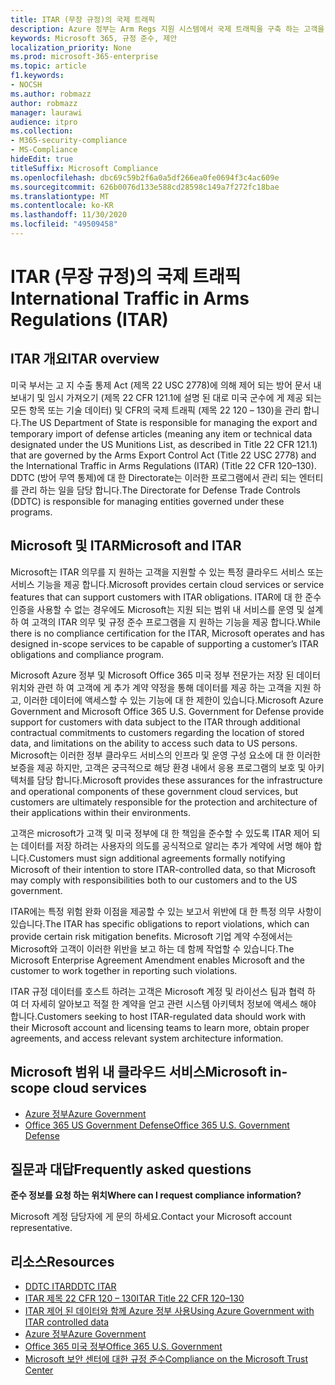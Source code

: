```yaml
---
title: ITAR (무장 규정)의 국제 트래픽
description: Azure 정부는 Arm Regs 지원 시스템에서 국제 트래픽을 구축 하는 고객을 지원 합니다.
keywords: Microsoft 365, 규정 준수, 제안
localization_priority: None
ms.prod: microsoft-365-enterprise
ms.topic: article
f1.keywords:
- NOCSH
ms.author: robmazz
author: robmazz
manager: laurawi
audience: itpro
ms.collection:
- M365-security-compliance
- MS-Compliance
hideEdit: true
titleSuffix: Microsoft Compliance
ms.openlocfilehash: dbc69c59b2f6a0a5df266ea0fe0694f3c4ac609e
ms.sourcegitcommit: 626b0076d133e588cd28598c149a7f272fc18bae
ms.translationtype: MT
ms.contentlocale: ko-KR
ms.lasthandoff: 11/30/2020
ms.locfileid: "49509458"
---
```

# <a name="international-traffic-in-arms-regulations-itar"></a><span data-ttu-id="493d5-104">ITAR (무장 규정)의 국제 트래픽</span><span class="sxs-lookup"><span data-stu-id="493d5-104">International Traffic in Arms Regulations (ITAR)</span></span>

## <a name="itar-overview"></a><span data-ttu-id="493d5-105">ITAR 개요</span><span class="sxs-lookup"><span data-stu-id="493d5-105">ITAR overview</span></span>

<span data-ttu-id="493d5-106">미국 부서는 고 지 수출 통제 Act (제목 22 USC 2778)에 의해 제어 되는 방어 문서 내보내기 및 임시 가져오기 (제목 22 CFR 121.1에 설명 된 대로 미국 군수에 게 제공 되는 모든 항목 또는 기술 데이터) 및 CFR의 국제 트래픽 (제목 22 120 – 130)을 관리 합니다.</span><span class="sxs-lookup"><span data-stu-id="493d5-106">The US Department of State is responsible for managing the export and temporary import of defense articles (meaning any item or technical data designated under the US Munitions List, as described in Title 22 CFR 121.1) that are governed by the Arms Export Control Act (Title 22 USC 2778) and the International Traffic in Arms Regulations (ITAR) (Title 22 CFR 120–130).</span></span> <span data-ttu-id="493d5-107">DDTC (방어 무역 통제)에 대 한 Directorate는 이러한 프로그램에서 관리 되는 엔터티를 관리 하는 일을 담당 합니다.</span><span class="sxs-lookup"><span data-stu-id="493d5-107">The Directorate for Defense Trade Controls (DDTC) is responsible for managing entities governed under these programs.</span></span>

## <a name="microsoft-and-itar"></a><span data-ttu-id="493d5-108">Microsoft 및 ITAR</span><span class="sxs-lookup"><span data-stu-id="493d5-108">Microsoft and ITAR</span></span>

<span data-ttu-id="493d5-109">Microsoft는 ITAR 의무를 지 원하는 고객을 지원할 수 있는 특정 클라우드 서비스 또는 서비스 기능을 제공 합니다.</span><span class="sxs-lookup"><span data-stu-id="493d5-109">Microsoft provides certain cloud services or service features that can support customers with ITAR obligations.</span></span> <span data-ttu-id="493d5-110">ITAR에 대 한 준수 인증을 사용할 수 없는 경우에도 Microsoft는 지원 되는 범위 내 서비스를 운영 및 설계 하 여 고객의 ITAR 의무 및 규정 준수 프로그램을 지 원하는 기능을 제공 합니다.</span><span class="sxs-lookup"><span data-stu-id="493d5-110">While there is no compliance certification for the ITAR, Microsoft operates and has designed in-scope services to be capable of supporting a customer’s ITAR obligations and compliance program.</span></span>  
  
<span data-ttu-id="493d5-111">Microsoft Azure 정부 및 Microsoft Office 365 미국 정부 전문가는 저장 된 데이터 위치와 관련 하 여 고객에 게 추가 계약 약정을 통해 데이터를 제공 하는 고객을 지원 하 고, 이러한 데이터에 액세스할 수 있는 기능에 대 한 제한이 있습니다.</span><span class="sxs-lookup"><span data-stu-id="493d5-111">Microsoft Azure Government and Microsoft Office 365 U.S. Government for Defense provide support for customers with data subject to the ITAR through additional contractual commitments to customers regarding the location of stored data, and limitations on the ability to access such data to US persons.</span></span> <span data-ttu-id="493d5-112">Microsoft는 이러한 정부 클라우드 서비스의 인프라 및 운영 구성 요소에 대 한 이러한 보증을 제공 하지만, 고객은 궁극적으로 해당 환경 내에서 응용 프로그램의 보호 및 아키텍처를 담당 합니다.</span><span class="sxs-lookup"><span data-stu-id="493d5-112">Microsoft provides these assurances for the infrastructure and operational components of these government cloud services, but customers are ultimately responsible for the protection and architecture of their applications within their environments.</span></span>  
  
<span data-ttu-id="493d5-113">고객은 microsoft가 고객 및 미국 정부에 대 한 책임을 준수할 수 있도록 ITAR 제어 되는 데이터를 저장 하려는 사용자의 의도를 공식적으로 알리는 추가 계약에 서명 해야 합니다.</span><span class="sxs-lookup"><span data-stu-id="493d5-113">Customers must sign additional agreements formally notifying Microsoft of their intention to store ITAR-controlled data, so that Microsoft may comply with responsibilities both to our customers and to the US government.</span></span>  
  
<span data-ttu-id="493d5-114">ITAR에는 특정 위험 완화 이점을 제공할 수 있는 보고서 위반에 대 한 특정 의무 사항이 있습니다.</span><span class="sxs-lookup"><span data-stu-id="493d5-114">The ITAR has specific obligations to report violations, which can provide certain risk mitigation benefits.</span></span> <span data-ttu-id="493d5-115">Microsoft 기업 계약 수정에서는 Microsoft와 고객이 이러한 위반을 보고 하는 데 함께 작업할 수 있습니다.</span><span class="sxs-lookup"><span data-stu-id="493d5-115">The Microsoft Enterprise Agreement Amendment enables Microsoft and the customer to work together in reporting such violations.</span></span>  
  
<span data-ttu-id="493d5-116">ITAR 규정 데이터를 호스트 하려는 고객은 Microsoft 계정 및 라이선스 팀과 협력 하 여 더 자세히 알아보고 적절 한 계약을 얻고 관련 시스템 아키텍처 정보에 액세스 해야 합니다.</span><span class="sxs-lookup"><span data-stu-id="493d5-116">Customers seeking to host ITAR-regulated data should work with their Microsoft account and licensing teams to learn more, obtain proper agreements, and access relevant system architecture information.</span></span>

## <a name="microsoft-in-scope-cloud-services"></a><span data-ttu-id="493d5-117">Microsoft 범위 내 클라우드 서비스</span><span class="sxs-lookup"><span data-stu-id="493d5-117">Microsoft in-scope cloud services</span></span>

- [<span data-ttu-id="493d5-118">Azure 정부</span><span class="sxs-lookup"><span data-stu-id="493d5-118">Azure Government</span></span>](https://aka.ms/AzureCompliance)
- [<span data-ttu-id="493d5-119">Office 365 US Government Defense</span><span class="sxs-lookup"><span data-stu-id="493d5-119">Office 365 U.S. Government Defense</span></span>](https://go.microsoft.com/fwlink/p/?LinkID=2077751)

## <a name="frequently-asked-questions"></a><span data-ttu-id="493d5-120">질문과 대답</span><span class="sxs-lookup"><span data-stu-id="493d5-120">Frequently asked questions</span></span>

<span data-ttu-id="493d5-121">**준수 정보를 요청 하는 위치**</span><span class="sxs-lookup"><span data-stu-id="493d5-121">**Where can I request compliance information?**</span></span>

<span data-ttu-id="493d5-122">Microsoft 계정 담당자에 게 문의 하세요.</span><span class="sxs-lookup"><span data-stu-id="493d5-122">Contact your Microsoft account representative.</span></span>

## <a name="resources"></a><span data-ttu-id="493d5-123">리소스</span><span class="sxs-lookup"><span data-stu-id="493d5-123">Resources</span></span>

- [<span data-ttu-id="493d5-124">DDTC ITAR</span><span class="sxs-lookup"><span data-stu-id="493d5-124">DDTC ITAR</span></span>](https://www.pmddtc.state.gov/?id=ddtc_kb_article_page&sys_id=24d528fddbfc930044f9ff621f961987)
- [<span data-ttu-id="493d5-125">ITAR 제목 22 CFR 120 – 130</span><span class="sxs-lookup"><span data-stu-id="493d5-125">ITAR Title 22 CFR 120–130</span></span>](https://aka.ms/itar)
- [<span data-ttu-id="493d5-126">ITAR 제어 된 데이터와 함께 Azure 정부 사용</span><span class="sxs-lookup"><span data-stu-id="493d5-126">Using Azure Government with ITAR controlled data</span></span>](https://aka.ms/azure-itar-guide)
- [<span data-ttu-id="493d5-127">Azure 정부</span><span class="sxs-lookup"><span data-stu-id="493d5-127">Azure Government</span></span>](https://azure.microsoft.com/features/gov/)
- [<span data-ttu-id="493d5-128">Office 365 미국 정부</span><span class="sxs-lookup"><span data-stu-id="493d5-128">Office 365 U.S. Government</span></span>](https://products.office.com/government/office-365-web-services-for-government)
- [<span data-ttu-id="493d5-129">Microsoft 보안 센터에 대한 규정 준수</span><span class="sxs-lookup"><span data-stu-id="493d5-129">Compliance on the Microsoft Trust Center</span></span>](https://www.microsoft.com/trust-center/compliance/compliance-overview)
